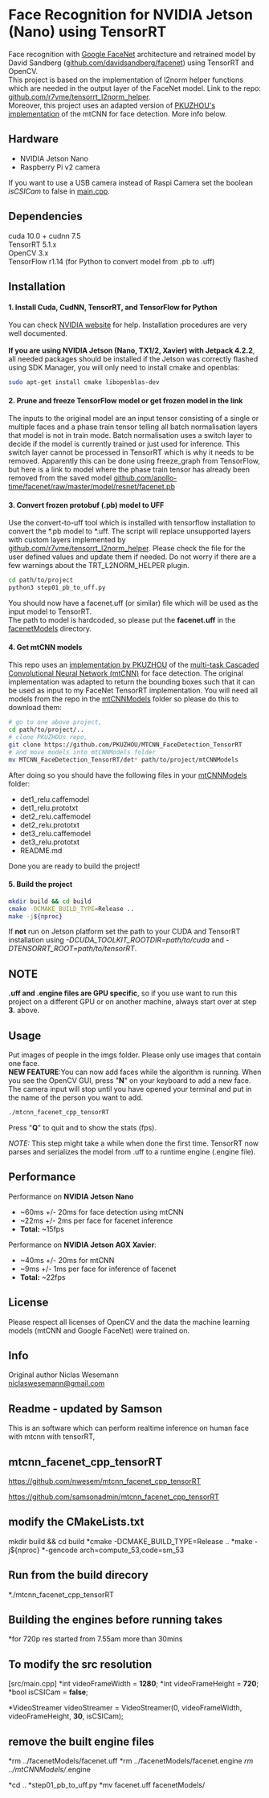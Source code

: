 # Face Recognition for NVIDIA Jetson (Nano) using TensorRT
Face recognition with [Google FaceNet](https://arxiv.org/abs/1503.03832)
architecture and retrained model by David Sandberg
([github.com/davidsandberg/facenet](https://github.com/davidsandberg/facenet))
using TensorRT and OpenCV. <br> This project is based on the
implementation of l2norm helper functions which are needed in the output
layer of the FaceNet model. Link to the repo:
[github.com/r7vme/tensorrt_l2norm_helper](https://github.com/r7vme/tensorrt_l2norm_helper). <br>
Moreover, this project uses an adapted version of [PKUZHOU's implementation](https://github.com/PKUZHOU/MTCNN_FaceDetection_TensorRT)
of the mtCNN for face detection. More info below.

## Hardware
* NVIDIA Jetson Nano
* Raspberry Pi v2 camera 

If you want to use a USB camera instead of Raspi Camera set the boolean _isCSICam_ to false in [main.cpp](./src/main.cpp).


## Dependencies
cuda 10.0 + cudnn 7.5 <br> TensorRT 5.1.x <br> OpenCV 3.x <br>
TensorFlow r1.14 (for Python to convert model from .pb to .uff)

## Installation
#### 1. Install Cuda, CudNN, TensorRT, and TensorFlow for Python 
You can check [NVIDIA website](https://developer.nvidia.com/) for help.
Installation procedures are very well documented.<br><br>**If you are
using NVIDIA Jetson (Nano, TX1/2, Xavier) with Jetpack 4.2.2**, all needed packages
should be installed if the Jetson was correctly flashed using SDK
Manager, you will only need to install cmake and openblas:
```bash
sudo apt-get install cmake libopenblas-dev
```

#### 2. Prune and freeze TensorFlow model or get frozen model in the link
The inputs to the original model are an input tensor consisting of a
single or multiple faces and a phase train tensor telling all batch
normalisation layers that model is not in train mode. Batch
normalisation uses a switch layer to decide if the model is currently
trained or just used for inference. This switch layer cannot be
processed in TensorRT which is why it needs to be removed. Apparently
this can be done using freeze_graph from TensorFlow, but here is a link
to model where the phase train tensor has already been removed from the
saved model
[github.com/apollo-time/facenet/raw/master/model/resnet/facenet.pb](https://github.com/apollo-time/facenet/raw/master/model/resnet/facenet.pb)

#### 3. Convert frozen protobuf (.pb) model to UFF
Use the convert-to-uff tool which is installed with tensorflow
installation to convert the *.pb model to *.uff. The script will replace
unsupported layers with custom layers implemented by
[github.com/r7vme/tensorrt_l2norm_helper](https://github.com/r7vme/tensorrt_l2norm_helper).
Please check the file for the user defined values and update them if
needed. Do not worry if there are a few warnings about the
TRT_L2NORM_HELPER plugin.
```bash
cd path/to/project
python3 step01_pb_to_uff.py
```
You should now have a facenet.uff (or similar) file which will be used
as the input model to TensorRT. <br>
The path to model is hardcoded, so please put the __facenet.uff__ in the
[facenetModels](./facenetModels) directory.


#### 4. Get mtCNN models
This repo uses an [implementation by PKUZHOU](https://github.com/PKUZHOU/MTCNN_FaceDetection_TensorRT)
of the [multi-task Cascaded Convolutional Neural Network (mtCNN)](https://arxiv.org/pdf/1604.02878.pdf)
for face detection. The original implementation was adapted to return the bounding boxes such that it
can be used as input to my FaceNet TensorRT implementation.
You will need all models from the repo in the [mtCNNModels](./mtCNNModels) folder so please do this 
to download them:
```bash
# go to one above project,
cd path/to/project/..
# clone PKUZHOUs repo,
git clone https://github.com/PKUZHOU/MTCNN_FaceDetection_TensorRT
# and move models into mtCNNModels folder
mv MTCNN_FaceDetection_TensorRT/det* path/to/project/mtCNNModels
```
After doing so you should have the following files in your [mtCNNModels](./mtCNNModels) folder:<br>
* det1_relu.caffemodel
* det1_relu.prototxt
* det2_relu.caffemodel
* det2_relu.prototxt
* det3_relu.caffemodel
* det3_relu.prototxt
* README.md

Done you are ready to build the project!

#### 5. Build the project
```bash
mkdir build && cd build
cmake -DCMAKE_BUILD_TYPE=Release ..
make -j${nproc}
```
If **not** run on Jetson platform set the path to your CUDA and TensorRT installation
using _-DCUDA_TOOLKIT_ROOTDIR=path/to/cuda_ and _-DTENSORRT_ROOT=path/to/tensorRT_.

## NOTE
**.uff and .engine files are GPU specific**, so if you use want to run
this project on a different GPU or on another machine, always start over
at step **3.** above.

## Usage
Put images of people in the imgs folder. Please only use images that contain one face.<br>
**NEW FEATURE**:You can now add faces while the algorithm is running. When you see
the OpenCV GUI, press "**N**" on your keyboard to add a new face. The camera input will stop until
you have opened your terminal and put in the name of the person you want to add.
```bash
./mtcnn_facenet_cpp_tensorRT
```
Press "**Q**" to quit and to show the stats (fps).

_NOTE:_ This step might take a while when done the first time. TensorRT
now parses and serializes the model from .uff to a runtime engine
(.engine file). 

## Performance
Performance on **NVIDIA Jetson Nano**
* ~60ms +/- 20ms for face detection using mtCNN
* ~22ms +/- 2ms per face for facenet inference
* **Total:** ~15fps

Performance on **NVIDIA Jetson AGX Xavier**:
* ~40ms +/- 20ms for mtCNN 
* ~9ms +/- 1ms per face for inference of facenet
* **Total:** ~22fps
  
## License
Please respect all licenses of OpenCV and the data the machine learning models (mtCNN and Google FaceNet)
were trained on.



## Info
Original author Niclas Wesemann <br>
[niclaswesemann@gmail.com](mailto:niclas.wesemann@gmail.com) <br>

## Readme - updated by Samson

This is an software which can perform realtime inference on human face with mtcnn with tensorRT, 

## mtcnn_facenet_cpp_tensorRT

https://github.com/nwesem/mtcnn_facenet_cpp_tensorRT

https://github.com/samsonadmin/mtcnn_facenet_cpp_tensorRT

## modify the CMakeLists.txt


mkdir build && cd build
*cmake -DCMAKE_BUILD_TYPE=Release ..
*make -j${nproc}
*-gencode arch=compute_53,code=sm_53


## Run from the build direcory
*./mtcnn_facenet_cpp_tensorRT

## Building the engines before running takes
*for 720p res
started from 7.55am
more than 30mins 


## To modify the src resolution

[src/main.cpp]
*int videoFrameWidth = **1280**; 
*int videoFrameHeight = **720**; 
*bool isCSICam = **false**;

*VideoStreamer videoStreamer = VideoStreamer(0, videoFrameWidth, videoFrameHeight, **30**, isCSICam);


## remove the built engine files
*rm ../facenetModels/facenet.uff
*rm ../facenetModels/facenet.engine
*rm ../mtCNNModels/*.engine

*cd ..
*step01_pb_to_uff.py
*mv facenet.uff facenetModels/
